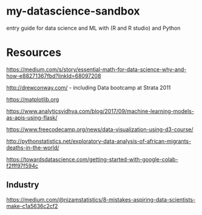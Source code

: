 # my-datascience-sandbox
entry guide for data science and ML with (R and R studio) and Python

# Resources
https://medium.com/s/story/essential-math-for-data-science-why-and-how-e88271367fbd?linkId=68097208

http://drewconway.com/ - including Data bootcamp at Strata 2011

https://matplotlib.org

https://www.analyticsvidhya.com/blog/2017/09/machine-learning-models-as-apis-using-flask/

https://www.freecodecamp.org/news/data-visualization-using-d3-course/

http://pythonstatistics.net/exploratory-data-analysis-of-african-migrants-deaths-in-the-world/

https://towardsdatascience.com/getting-started-with-google-colab-f2fff97f594c

## Industry
https://medium.com/@nizamstatistics/8-mistakes-aspiring-data-scientists-make-c1a5636c2cf2
